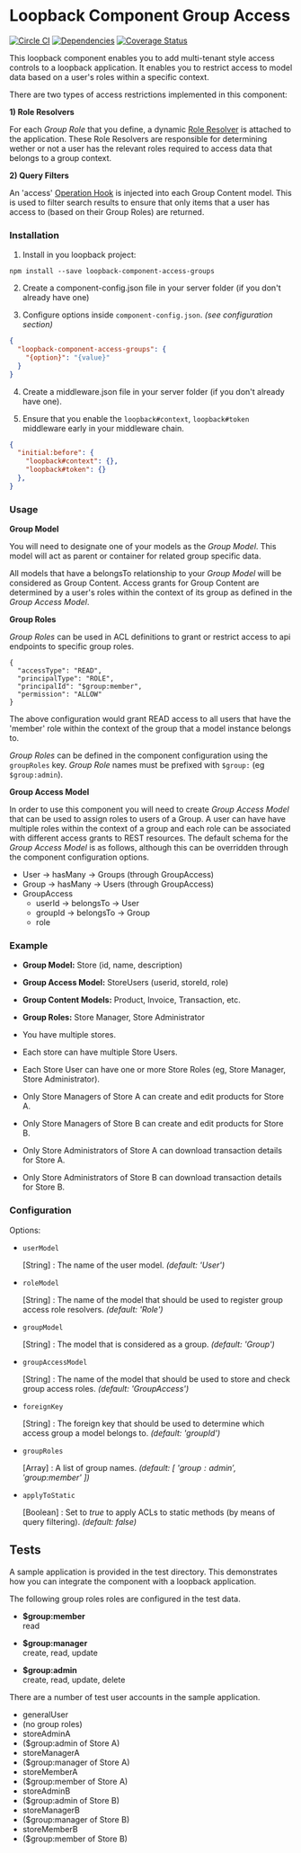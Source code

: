 # Loopback Component Group Access

[![Circle CI](https://circleci.com/gh/fullcube/loopback-component-access-groups.svg?style=svg)](https://circleci.com/gh/fullcube/loopback-component-access-groups) [![Dependencies](http://img.shields.io/david/fullcube/loopback-component-access-groups.svg?style=flat)](https://david-dm.org/fullcube/loopback-component-access-groups) [![Coverage Status](https://coveralls.io/repos/github/fullcube/loopback-component-access-groups/badge.svg?branch=master)](https://coveralls.io/github/fullcube/loopback-component-access-groups?branch=master)

This loopback component enables you to add multi-tenant style access controls to a loopback application. It enables you to restrict access to model data based on a user's roles within a specific context.

There are two types of access restrictions implemented in this component:

**1) Role Resolvers**

For each *Group Role* that you define, a dynamic [Role Resolver](https://docs.strongloop.com/display/public/LB/Defining+and+using+roles#Definingandusingroles-Dynamicroles) is attached to the application. These Role Resolvers are responsible for determining wether or not a user has the relevant roles required to access data that belongs to a group context.


**2) Query Filters**

An 'access' [Operation Hook](https://docs.strongloop.com/display/public/LB/Operation+hooks) is injected into each Group Content model. This is used to filter search results to ensure that only items that a user has access to (based on their Group Roles) are returned.

### Installation

1. Install in you loopback project:

  `npm install --save loopback-component-access-groups`

2. Create a component-config.json file in your server folder (if you don't already have one)

3. Configure options inside `component-config.json`. *(see configuration section)*

  ```json
  {
    "loopback-component-access-groups": {
      "{option}": "{value}"
    }
  }
  ```

4. Create a middleware.json file in your server folder (if you don't already have one).

5. Ensure that you enable the `loopback#context`, `loopback#token` middleware early in your middleware chain.

  ```json
  {
    "initial:before": {
      "loopback#context": {},
      "loopback#token": {}
    },
  }
  ```

### Usage

**Group Model**

You will need to designate one of your models as the *Group Model*. This model will act as parent or container for related group specific data.

All models that have a belongsTo relationship to your *Group Model* will be considered as Group Content. Access grants for Group Content are determined by a user's roles within the context of its group as defined in the *Group Access Model*.

**Group Roles**

*Group Roles* can be used in ACL definitions to grant or restrict access to api endpoints to specific group roles.

```
{
  "accessType": "READ",
  "principalType": "ROLE",
  "principalId": "$group:member",
  "permission": "ALLOW"
}
```

The above configuration would grant READ access to all users that have the 'member' role within the context of the group that a model instance belongs to.

*Group Roles* can be defined in the component configuration using the `groupRoles` key. *Group Role* names must be prefixed with `$group:` (eg `$group:admin`).

**Group Access Model**

In order to use this component you will need to create *Group Access Model* that can be used to assign roles to users of a Group. A user can have have multiple roles within the context of a group and each role can be associated with different access grants to REST resources. The default schema for the *Group Access Model* is as follows, although this can be overridden through the component configuration options.

- User -> hasMany -> Groups (through GroupAccess)
- Group -> hasMany -> Users (through GroupAccess)
- GroupAccess
  - userId -> belongsTo -> User
  - groupId -> belongsTo -> Group
  - role

### Example

 - **Group Model:** Store (id, name, description)
 - **Group Access Model:** StoreUsers (userid, storeId, role)
 - **Group Content Models:** Product, Invoice, Transaction, etc.
 - **Group Roles:** Store Manager, Store Administrator

- You have multiple stores.
- Each store can have multiple Store Users.
- Each Store User can have one or more Store Roles (eg, Store Manager, Store Administrator).
- Only Store Managers of Store A can create and edit products for Store A.
- Only Store Managers of Store B can create and edit products for Store B.
- Only Store Administrators of Store A can download transaction details for Store A.
- Only Store Administrators of Store B can download transaction details for Store B.

### Configuration

Options:

- `userModel`

  [String] : The name of the user model. *(default: 'User')*

- `roleModel`

  [String] : The name of the model that should be used to register group access role resolvers. *(default: 'Role')*

- `groupModel`

  [String] : The model that is considered as a group. *(default: 'Group')*

- `groupAccessModel`

  [String] : The name of the model that should be used to store and check group access roles. *(default: 'GroupAccess')*

- `foreignKey`

  [String] : The foreign key that should be used to determine which access group a model belongs to. *(default: 'groupId')*

- `groupRoles`

  [Array] : A list of group names. *(default: [ '$group:admin', '$group:member' ])*

- `applyToStatic`

  [Boolean] : Set to *true* to apply ACLs to static methods (by means of query filtering). *(default: false)*


## Tests

A sample application is provided in the test directory. This demonstrates how you can integrate the component with a loopback application.

The following group roles roles are configured in the test data.

 - **$group:member**  
read

 - **$group:manager**  
create, read, update

 - **$group:admin**  
create, read, update, delete

There are a number of test user accounts in the sample application.

 - generalUser
  - (no group roles)
 - storeAdminA
  - ($group:admin of Store A)
 - storeManagerA
  - ($group:manager of Store A)
 - storeMemberA
  - ($group:member of Store A)
 - storeAdminB
  - ($group:admin of Store B)
 - storeManagerB
  - ($group:manager of Store B)
 - storeMemberB
  - ($group:member of Store B)
